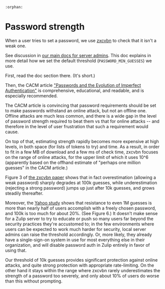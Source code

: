 ```eval_rst
:orphan:
```

# Password strength

When a user tries to set a password, we use [zxcvbn][zxcvbn] to check
that it isn't a weak one.

See discussion in [our main docs for server
admins](../production/security-model.html#passwords). This doc explains in more
detail how we set the default threshold (`PASSWORD_MIN_GUESSES`) we use.

First, read the doc section there. (It's short.)

Then, the CACM article ["Passwords and the Evolution of Imperfect
Authentication"][bhos15] is comprehensive, educational, and readable,
and is especially recommended.

The CACM article is convincing that password requirements should be
set to make passwords withstand an online attack, but not an offline
one. Offline attacks are much less common, and there is a wide gap in
the level of password strength required to beat them vs that for
online attacks -- and therefore in the level of user frustration that
such a requirement would cause.

On top of that, estimating strength rapidly becomes more expensive
at high levels, in both space (for lists of tokens to try) and time.
As a result, in order to fit in a few MB of download and a few ms of
check time, zxcvbn focuses on the range of online attacks, for the
upper limit of which it uses 10^6 (apparently based on the offhand
estimate of "perhaps one million guesses" in the CACM article.)

Figure 3 of [the zxcvbn paper][zxcvbn-paper] shows that in fact
overestimation (allowing a weak password) sharply degrades at 100k
guesses, while underestimation (rejecting a strong password) jumps up
just after 10k guesses, and grows steadily thereafter.

Moreover, the [Yahoo study][bon12] shows that resistance to even 1M
guesses is more than nearly half of users accomplish with a freely
chosen password, and 100k is too much for about 20%. (See Figure 6.)
It doesn't make sense for a Zulip server to try to educate or push so
many users far beyond the security practices they're accustomed to; in
the few environments where users can be expected to work much harder
for security, local server admins can raise the threshold accordingly.
Or, more likely, they already have a single-sign-on system in use for
most everything else in their organization, and will disable password
auth in Zulip entirely in favor of using that.

Our threshold of 10k guesses provides significant protection against
online attacks, and quite strong protection with appropriate
rate-limiting. On the other hand it stays within the range where
zxcvbn rarely underestimates the strength of a password too severely,
and only about 10% of users do worse than this without prompting.

[zxcvbn]: https://github.com/dropbox/zxcvbn
[bhos15]: https://www.cl.cam.ac.uk/~fms27/papers/2015-BonneauHerOorSta-passwords.pdf
[zxcvbn-paper]: https://www.usenix.org/system/files/conference/usenixsecurity16/sec16_paper_wheeler.pdf
[bon12]: https://ieeexplore.ieee.org/document/6234435
